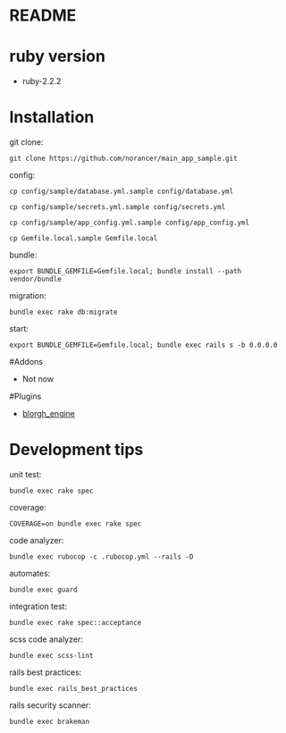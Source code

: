 README
==========

# ruby version

* ruby-2.2.2

# Installation

git clone:

`git clone https://github.com/norancer/main_app_sample.git`

config:

`cp config/sample/database.yml.sample config/database.yml`

`cp config/sample/secrets.yml.sample config/secrets.yml`

`cp config/sample/app_config.yml.sample config/app_config.yml`

`cp Gemfile.local.sample Gemfile.local`

bundle:

`export BUNDLE_GEMFILE=Gemfile.local; bundle install --path vendor/bundle`

migration:

`bundle exec rake db:migrate`

start:

`export BUNDLE_GEMFILE=Gemfile.local; bundle exec rails s -b 0.0.0.0`

#Addons

* Not now

#Plugins

* [blorgh_engine](https://github.com/norancer/blorgh_engine)


# Development tips

unit test:

`bundle exec rake spec`

coverage:

`COVERAGE=on bundle exec rake spec`

code analyzer:

`bundle exec rubocop -c .rubocop.yml --rails -D`

automates:

`bundle exec guard`

integration test:

`bundle exec rake spec::acceptance`

scss code analyzer:

`bundle exec scss-lint`

rails best practices:

`bundle exec rails_best_practices`

rails security scanner:

`bundle exec brakeman`
